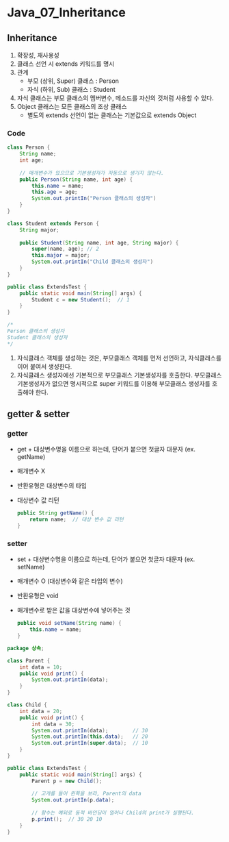 # Java_07_Inheritance



## Inheritance

1. 확장성, 재사용성
2. 클래스 선언 시 extends 키워드를 명시
3. 관계
   - 부모 (상위, Super) 클래스 : Person
   - 자식 (하위, Sub) 클래스 : Student
4. 자식 클래스는 부모 클래스의 멤버변수, 메소드를 자신의 것처럼 사용할 수 있다.
5. Object 클래스는 모든 클래스의 조상 클래스
   - 별도의 extends 선언이 없는 클래스는 기본값으로 extends Object 



### Code

```java
class Person {
    String name;
    int age;
    
    // 매개변수가 있으므로 기본생성자가 자동으로 생기지 않는다.
    public Person(String name, int age) {
        this.name = name;
        this.age = age;
        System.out.printIn("Person 클래스의 생성자")
    }
}

class Student extends Person {
    String major;
    
    public Student(String name, int age, String major) {
        super(name, age); // 2
        this.major = major;
        System.out.printIn("Child 클래스의 생성자")
    }
}

public class ExtendsTest {
    public static void main(String[] args) {
        Student c = new Student();  // 1
    }
}

/*
Person 클래스의 생성자
Student 클래스의 생성자
*/
```

1. 자식클래스 객체를 생성하는 것은, 부모클래스 객체를 먼저 선언하고, 자식클래스를 이어 붙여서 생성한다.
2. 자식클래스 생성자에선 기본적으로 부모클래스 기본생성자를 호출한다.
   부모클래스 기본생성자가 없으면 명시적으로 super 키워드를 이용해 부모클래스 생성자를 호출해야 한다.



## getter & setter

### getter

- get + 대상변수명을 이름으로 하는데, 단어가 붙으면 첫글자 대문자 (ex. getName)

- 매개변수 X

- 반환유형은 대상변수의 타입

- 대상변수 값 리턴

  ```java
  public String getName() {
      return name;  // 대상 변수 값 리턴
  }
  ```



### setter

- set + 대상변수명을 이름으로 하는데, 단어가 붙으면 첫글자 대문자 (ex. setName)

- 매개변수 O (대상변수와 같은 타입의 변수)

- 반환유형은 void

- 매개변수로 받은 값을 대상변수에 넣어주는 것

  ```java
  public void setName(String name) {
      this.name = name;
  }
  ```

  



```java
package 상속;

class Parent {
    int data = 10;
    public void print() {
        System.out.printIn(data);
    }
}

class Child {
    int data = 20;
    public void print() {
        int data = 30;
        System.out.printIn(data);        // 30
        System.out.printIn(this.data);   // 20
        System.out.printIn(super.data);  // 10
    }
}

public class ExtendsTest {
    public static void main(String[] args) {
        Parent p = new Child();
        
        // 고개를 들어 왼쪽을 보라, Parent의 data
        System.out.printIn(p.data);
        
        // 함수는 예외로 동적 바인딩이 일어나 Child의 print가 실행된다.
        p.print();  // 30 20 10
    }
}
```
